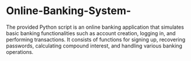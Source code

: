 # Online-Banking-System-

The provided Python script is an online banking application that simulates basic banking functionalities such as account creation, logging in, and performing transactions. It consists of functions for signing up, recovering passwords, calculating compound interest, and handling various banking operations.
